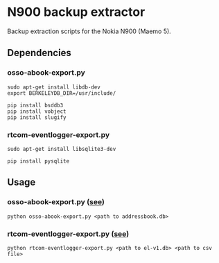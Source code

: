 # N900 backup extractor

Backup extraction scripts for the Nokia N900 (Maemo 5).

## Dependencies

### osso-abook-export.py

```
sudo apt-get install libdb-dev
export BERKELEYDB_DIR=/usr/include/
```

```
pip install bsddb3
pip install vobject
pip install slugify
```

### rtcom-eventlogger-export.py

```
sudo apt-get install libsqlite3-dev
```

```
pip install pysqlite
```

## Usage

### osso-abook-export.py ([see](http://blog.tersmitten.nl/how-to-export-your-contacts-from-a-n900-backup-directory.html))

```
python osso-abook-export.py <path to addressbook.db>
```

### rtcom-eventlogger-export.py ([see](http://blog.tersmitten.nl/how-to-export-your-text-messages-from-a-n900-backup-directory.html))

```
python rtcom-eventlogger-export.py <path to el-v1.db> <path to csv file>
```
